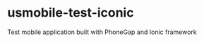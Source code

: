 usmobile-test-iconic
====================

Test mobile application built with PhoneGap and Ionic framework